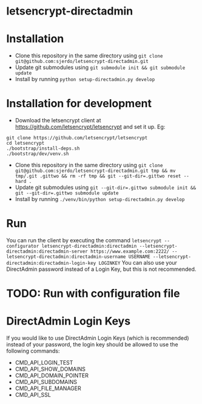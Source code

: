 # letsencrypt-directadmin
# Installation
* Clone this repository in the same directory using `git clone git@github.com:sjerdo/letsencrypt-directadmin.git`
* Update git submodules using `git submodule init && git submodule update`
* Install by running `python setup-directadmin.py develop`

# Installation for development
* Download the letsencrypt client at https://github.com/letsencrypt/letsencrypt and set it up.
  Eg:
```
git clone https://github.com/letsencrypt/letsencrypt
cd letsencrypt
./bootstrap/install-deps.sh
./bootstrap/dev/venv.sh
```
* Clone this repository in the same directory using `git clone git@github.com:sjerdo/letsencrypt-directadmin.git tmp && mv tmp/.git .gittwo && rm -rf tmp && git --git-dir=.gittwo reset --hard .`
* Update git submodules using `git --git-dir=.gittwo submodule init && git --git-dir=.gittwo submodule update`
* Install by running `./venv/bin/python setup-directadmin.py develop`

# Run
You can run the client by executing the command
```letsencrypt --configurator letsencrypt-directadmin:directadmin --letsencrypt-directadmin:directadmin-server https://www.example.com:2222/ --letsencrypt-directadmin:directadmin-username USERNAME --letsencrypt-directadmin:directadmin-login-key LOGINKEY```
You can also use your DirectAdmin password instead of a Login Key, but this is not recommended.

# TODO: Run with configuration file

# DirectAdmin Login Keys
If you would like to use DirectAdmin Login Keys (which is recommended) instead of your password, the login key should be allowed to use the following commands:
* CMD_API_LOGIN_TEST
* CMD_API_SHOW_DOMAINS
* CMD_API_DOMAIN_POINTER
* CMD_API_SUBDOMAINS
* CMD_API_FILE_MANAGER
* CMD_API_SSL
